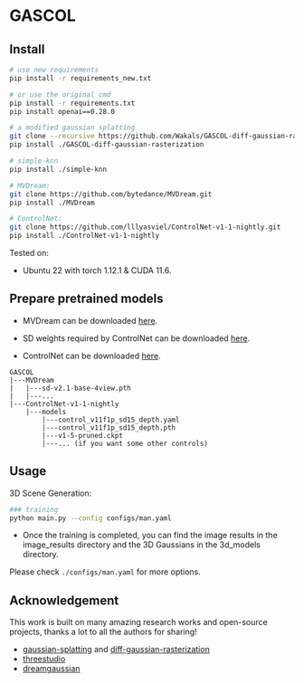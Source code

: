 # GASCOL

## Install

```bash
# use new requirements
pip install -r requirements_new.txt

# or use the original cmd
pip install -r requirements.txt
pip install openai==0.28.0

# a modified gaussian splatting
git clone --recursive https://github.com/Wakals/GASCOL-diff-gaussian-rasterization.git
pip install ./GASCOL-diff-gaussian-rasterization

# simple-knn
pip install ./simple-knn

# MVDream:
git clone https://github.com/bytedance/MVDream.git
pip install ./MVDream

# ControlNet:
git clone https://github.com/lllyasviel/ControlNet-v1-1-nightly.git
pip install ./ControlNet-v1-1-nightly
```

Tested on:

- Ubuntu 22 with torch 1.12.1 & CUDA 11.6.

## Prepare pretrained models

- MVDream can be downloaded [here](https://huggingface.co/MVDream/MVDream/tree/main).

- SD weights required by ControlNet can be downloaded [here](https://huggingface.co/runwayml/stable-diffusion-v1-5/tree/main).

- ControlNet can be downloaded [here](https://huggingface.co/lllyasviel/ControlNet-v1-1/tree/main).

```
GASCOL
|---MVDream
|   |---sd-v2.1-base-4view.pth
|   |---...
|---ControlNet-v1-1-nightly
    |---models
        |---control_v11f1p_sd15_depth.yaml
        |---control_v11f1p_sd15_depth.pth
        |---v1-5-pruned.ckpt
        |---... (if you want some other controls)
```

## Usage

3D Scene Generation:
```bash
### training
python main.py --config configs/man.yaml
```

- Once the training is completed, you can find the image results in the image_results directory and the 3D Gaussians in the 3d_models directory.

Please check `./configs/man.yaml` for more options.

## Acknowledgement

This work is built on many amazing research works and open-source projects, thanks a lot to all the authors for sharing!

- [gaussian-splatting](https://github.com/graphdeco-inria/gaussian-splatting) and [diff-gaussian-rasterization](https://github.com/graphdeco-inria/diff-gaussian-rasterization)
- [threestudio](https://github.com/threestudio-project/threestudio)
- [dreamgaussian](https://github.com/dreamgaussian/dreamgaussian)
